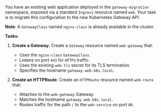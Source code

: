 You have an existing web application deployed in the `gateway-migration` namespace, exposed via a standard `Ingress` resource named `web`. Your task is to migrate this configuration to the new Kubernetes Gateway API.

**Note**: A `GatewayClass` named `nginx-class` is already available in the cluster.

**Tasks:**

1.  **Create a Gateway**: Create a `Gateway` resource named `web-gateway` that:
    *   Uses the `nginx-class` `GatewayClass`.
    *   Listens on port `443` for `HTTPS` traffic.
    *   Uses the existing `web-tls` secret for its TLS termination.
    *   Specifies the hostname `gateway.web.k8s.local`.

2.  **Create an HTTPRoute**: Create an `HTTPRoute` resource named `web-route` that:
    *   Attaches to the `web-gateway` Gateway.
    *   Matches the hostname `gateway.web.k8s.local`.
    *   Routes traffic for the path `/` to the `web-service` on port `80`.
